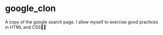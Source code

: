 # google_clon
A copy of the google search page. I allow myself to exercise good practices in HTML and CSS🙂🙂
